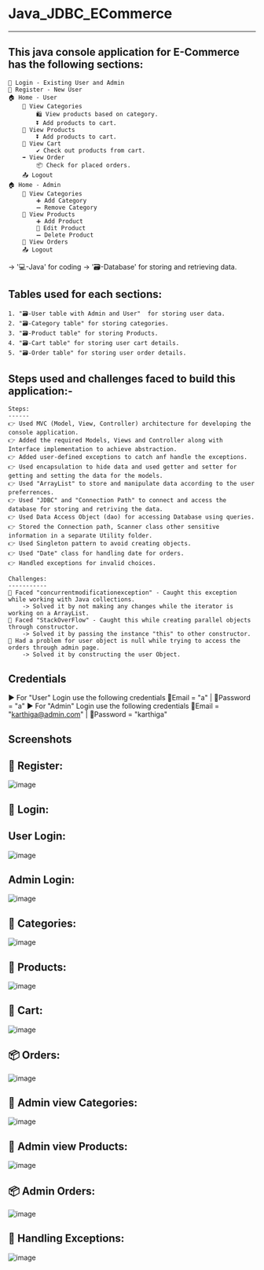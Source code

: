 # Java_JDBC_ECommerce
---------------------

This java console application for E-Commerce has the following sections:
------------------------------------------------------------------------
    👤 Login - Existing User and Admin
    👥 Register - New User
    🏠 Home - User
        👀 View Categories 
            🛍️ View products based on category.
            ⏬ Add products to cart.
        👀 View Products 
            ⏬ Add products to cart.
        🛒 View Cart 
            ✔️ Check out products from cart.
        ➡️ View Order 
            📦 Check for placed orders.
        📤 Logout
    🏠 Home - Admin 
        👀 View Categories 
            ➕ Add Category 
            ➖ Remove Category 
        👀 View Products 
            ➕ Add Product 
            🔄 Edit Product 
            ➖ Delete Product 
        👀 View Orders 
        📤 Logout

-> '💻-Java' for coding 
-> '🗃️-Database' for storing and retrieving data.

Tables used for each sections:
-----------------------------
    1. "🗃️-User table with Admin and User"  for storing user data.
    2. "🗃️-Category table" for storing categories.
    3. "🗃️-Product table" for storing Products.
    4. "🗃️-Cart table" for storing user cart details.
    5. "🗃️-Order table" for storing user order details.


Steps used and challenges faced to build this application:-
-----------------------------------------------------------

    Steps:
    ------
    👉 Used MVC (Model, View, Controller) architecture for developing the console application.
    👉 Added the required Models, Views and Controller along with Interface implementation to achieve abstraction.
    👉 Added user-defined exceptions to catch anf handle the exceptions.
    👉 Used encapsulation to hide data and used getter and setter for getting and setting the data for the models.
    👉 Used "ArrayList" to store and manipulate data according to the user preferrences.
    👉 Used "JDBC" and "Connection Path" to connect and access the database for storing and retriving the data.
    👉 Used Data Access Object (dao) for accessing Database using queries.
    👉 Stored the Connection path, Scanner class other sensitive information in a separate Utility folder.
    👉 Used Singleton pattern to avoid creating objects.
    👉 Used "Date" class for handling date for orders.
    👉 Handled exceptions for invalid choices.

    Challenges:
    -----------
    🔴 Faced "concurrentmodificationexception" - Caught this exception while working with Java collections.
        -> Solved it by not making any changes while the iterator is working on a ArrayList.
    🔴 Faced "StackOverFlow" - Caught this while creating parallel objects through constructor.
        -> Solved it by passing the instance "this" to other constructor.
    🔴 Had a problem for user object is null while trying to access the orders through admin page.
        -> Solved it by constructing the user Object.



Credentials 
-----------
  ▶️ For "User" Login use the following credentials
      📧Email = "a" | 🔐Password = "a"
  ▶️ For "Admin" Login use the following credentials
      📧Email = "karthiga@admin.com" | 🔐Password = "karthiga"


Screenshots
-----------

👥 Register:
------------

![image](https://github.com/KarthigaGurusamy/Java_JDBC_ECommerce/assets/145537707/4f32e14a-2655-43f7-a6bf-9dd8bec0e657)


👤 Login:
---------

User Login:
----------
![image](https://github.com/KarthigaGurusamy/Java_JDBC_ECommerce/assets/145537707/552aa76e-531d-47e6-9012-86686fae7040)

Admin Login:
------------
![image](https://github.com/KarthigaGurusamy/Java_JDBC_ECommerce/assets/145537707/df27ecca-68cf-4c66-8466-f347295937e3)


 👀 Categories:
 --------------
![image](https://github.com/KarthigaGurusamy/Java_JDBC_ECommerce/assets/145537707/06a448ae-3b1e-4262-aec8-966968dbd62d)



 👀 Products:
 ------------

![image](https://github.com/KarthigaGurusamy/Java_JDBC_ECommerce/assets/145537707/7488565f-56de-4f62-bd23-1375de2de9df)



🛒 Cart:
---------

![image](https://github.com/KarthigaGurusamy/Java_JDBC_ECommerce/assets/145537707/94dc4df7-79bc-4778-b0aa-aed16d5fb1e8)



📦 Orders:
----------

![image](https://github.com/KarthigaGurusamy/Java_JDBC_ECommerce/assets/145537707/e795feeb-6a88-430d-aee6-c2423b2c722f)

👀 Admin view Categories:
-------------------------
![image](https://github.com/KarthigaGurusamy/Java_JDBC_ECommerce/assets/145537707/353721c0-a3d2-49ab-8bad-2161420f5fe3)

👀 Admin view Products:
-------------------------
![image](https://github.com/KarthigaGurusamy/Java_JDBC_ECommerce/assets/145537707/f293f6df-ca00-431b-99cf-4237010466fe)

📦 Admin Orders:
----------------

![image](https://github.com/KarthigaGurusamy/Java_JDBC_ECommerce/assets/145537707/4a150e65-68f5-4b98-9cf5-3a7df9bb47f6)




🔴 Handling Exceptions:
-----------------------

![image](https://github.com/KarthigaGurusamy/Java_ECommerce/assets/145537707/986de6f0-407d-45cf-9fad-7f12a641cb63)



